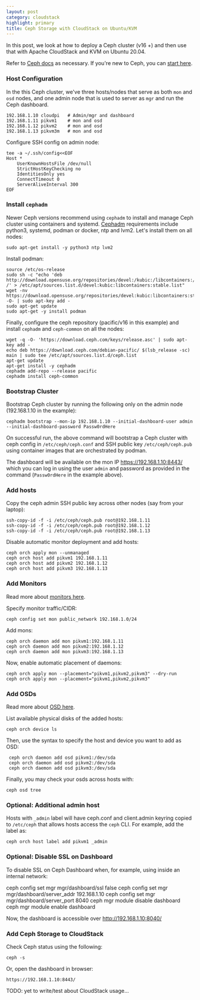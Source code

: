 ```yaml
---
layout: post
category: cloudstack
highlight: primary
title: Ceph Storage with CloudStack on Ubuntu/KVM
---
```


In this post, we look at how to deploy a Ceph cluster (v16 +) and then use that
with Apache CloudStack and KVM on Ubuntu 20.04.

Refer to [Ceph docs](https://docs.ceph.com/en/pacific/install) as necessary. If
you're new to Ceph, you can [start
here](https://docs.ceph.com/en/pacific/start/intro/).

### Host Configuration

In the this Ceph cluster, we've three hosts/nodes that serve as both `mon` and
`osd` nodes, and one admin node that is used to server as `mgr` and run the Ceph
dashboard.

    192.168.1.10 cloudpi   # Admin/mgr and dashboard
    192.168.1.11 pikvm1    # mon and osd
    192.168.1.12 pikvm2    # mon and osd
    192.168.1.13 pikvm3m   # mon and osd

Configure SSH config on admin node:

    tee -a ~/.ssh/config<<EOF
    Host *
        UserKnownHostsFile /dev/null
        StrictHostKeyChecking no
        IdentitiesOnly yes
        ConnectTimeout 0
        ServerAliveInterval 300
    EOF

### Install `cephadm`

Newer Ceph versions recommend using `cephadm` to install and manage Ceph cluster
using containers and systemd.
[Cephadm](https://docs.ceph.com/en/pacific/cephadm) requirements include
python3, systemd, podman or docker, ntp and lvm2. Let's install them on all
nodes:

    sudo apt-get install -y python3 ntp lvm2

Install podman:

    source /etc/os-release
    sudo sh -c "echo 'deb http://download.opensuse.org/repositories/devel:/kubic:/libcontainers:/stable/xUbuntu_${VERSION_ID}/ /' > /etc/apt/sources.list.d/devel:kubic:libcontainers:stable.list"
    wget -nv https://download.opensuse.org/repositories/devel:kubic:libcontainers:stable/xUbuntu_${VERSION_ID}/Release.key -O- | sudo apt-key add -
    sudo apt-get update
    sudo apt-get -y install podman

Finally, configure the ceph repository (pacific/v16 in this example) and install
`cephadm` and `ceph-common` on all the nodes:

    wget -q -O- 'https://download.ceph.com/keys/release.asc' | sudo apt-key add -
    echo deb https://download.ceph.com/debian-pacific/ $(lsb_release -sc) main | sudo tee /etc/apt/sources.list.d/ceph.list
    apt-get update
    apt-get install -y cephadm
    cephadm add-repo --release pacific
    cephadm install ceph-common

### Bootstrap Cluster

Bootstrap Ceph cluster by running the following only on the admin node
(192.168.1.10 in the example):

    cephadm bootstrap --mon-ip 192.168.1.10 --initial-dashboard-user admin --initial-dashboard-password Passw0rdHere

On successful run, the above command will bootstrap a Ceph cluster with ceph
config in `/etc/ceph/ceph.conf` and SSH public key `/etc/ceph/ceph.pub` using
container images that are orchestrated by podman.

The dashboard will be available on the mon IP https://192.168.1.10:8443/ which
you can log in using the user `admin` and password as provided in the command
(`Passw0rdHere` in the example above).

### Add hosts

Copy the ceph admin SSH public key across other nodes (say from your laptop):

    ssh-copy-id -f -i /etc/ceph/ceph.pub root@192.168.1.11
    ssh-copy-id -f -i /etc/ceph/ceph.pub root@192.168.1.12
    ssh-copy-id -f -i /etc/ceph/ceph.pub root@192.168.1.13

Disable automatic monitor deployment and add hosts:

    ceph orch apply mon --unmanaged
    ceph orch host add pikvm1 192.168.1.11
    ceph orch host add pikvm2 192.168.1.12
    ceph orch host add pikvm3 192.168.1.13

### Add Monitors

Read more about [monitors here](https://docs.ceph.com/en/pacific/cephadm/services/mon/).

Specify monitor traffic/CIDR:

    ceph config set mon public_network 192.168.1.0/24

Add mons:

    ceph orch daemon add mon pikvm1:192.168.1.11
    ceph orch daemon add mon pikvm2:192.168.1.12
    ceph orch daemon add mon pikvm3:192.168.1.13

Now, enable automatic placement of daemons:

    ceph orch apply mon --placement="pikvm1,pikvm2,pikvm3" --dry-run
    ceph orch apply mon --placement="pikvm1,pikvm2,pikvm3"

### Add OSDs

Read more about [OSD
here](https://docs.ceph.com/en/pacific/cephadm/services/osd/).

List available physical disks of the added hosts:

    ceph orch device ls

Then, use the syntax to specify the host and device you want to add as OSD:

     ceph orch daemon add osd pikvm1:/dev/sda
     ceph orch daemon add osd pikvm2:/dev/sda
     ceph orch daemon add osd pikvm3:/dev/sda

Finally, you may check your osds across hosts with:

    ceph osd tree

### Optional: Additional admin host

Hosts with `_admin` label will have ceph.conf and client.admin keyring copied to
`/etc/ceph` that allows hosts access the `ceph` CLI. For example, add the label
as:

    ceph orch host label add pikvm1 _admin

### Optional: Disable SSL on Dashboard

To disable SSL on Ceph Dashboard when, for example, using inside an internal
network:

  ceph config set mgr mgr/dashboard/ssl false
  ceph config set mgr mgr/dashboard/server_addr 192.168.1.10
  ceph config set mgr mgr/dashboard/server_port 8040
  ceph mgr module disable dashboard
  ceph mgr module enable dashboard

Now, the dashboard is accessible over http://192.168.1.10:8040/

### Add Ceph Storage to CloudStack

Check Ceph status using the following:

    ceph -s

Or, open the dashboard in browser:

    https://192.168.1.10:8443/


TODO: yet to write/test about CloudStack usage...


